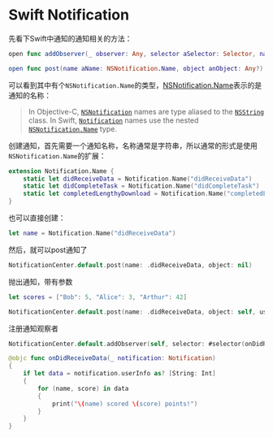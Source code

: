 # Swift Notification

先看下Swift中通知的通知相关的方法：

```swift
open func addObserver(_ observer: Any, selector aSelector: Selector, name aName: NSNotification.Name?, object anObject: Any?)

open func post(name aName: NSNotification.Name, object anObject: Any?)
```

可以看到其中有个`NSNotification.Name`的类型，[NSNotification.Name](https://developer.apple.com/documentation/foundation/nsnotification/name)表示的是通知的名称：

> In Objective-C, [`NSNotification`](https://developer.apple.com/documentation/foundation/nsnotification) names are type aliased to the [`NSString`](https://developer.apple.com/documentation/foundation/nsstring) class. In Swift, [`Notification`](https://developer.apple.com/documentation/foundation/notification) names use the nested [`NSNotification.Name`](https://developer.apple.com/documentation/foundation/nsnotification/name) type.

创建通知，首先需要一个通知名称，名称通常是字符串，所以通常的形式是使用`NSNotification.Name`的扩展：

```swift
extension Notification.Name {
    static let didReceiveData = Notification.Name("didReceiveData")
    static let didCompleteTask = Notification.Name("didCompleteTask")
    static let completedLengthyDownload = Notification.Name("completedLengthyDownload")
}
```

也可以直接创建：

```swift
let name = Notification.Name("didReceiveData")
```

然后，就可以post通知了

```swift
NotificationCenter.default.post(name: .didReceiveData, object: nil)
```

抛出通知，带有参数

```swift
let scores = ["Bob": 5, "Alice": 3, "Arthur": 42]

NotificationCenter.default.post(name: .didReceiveData, object: self, userInfo: scores)
```



注册通知观察者

```swift
NotificationCenter.default.addObserver(self, selector: #selector(onDidReceiveData(_:)), name: .didReceiveData, object: nil)
```

```swift
@objc func onDidReceiveData(_ notification: Notification)
{
    if let data = notification.userInfo as? [String: Int]
    {
        for (name, score) in data
        {
            print("\(name) scored \(score) points!")
        }
    }
}
```

